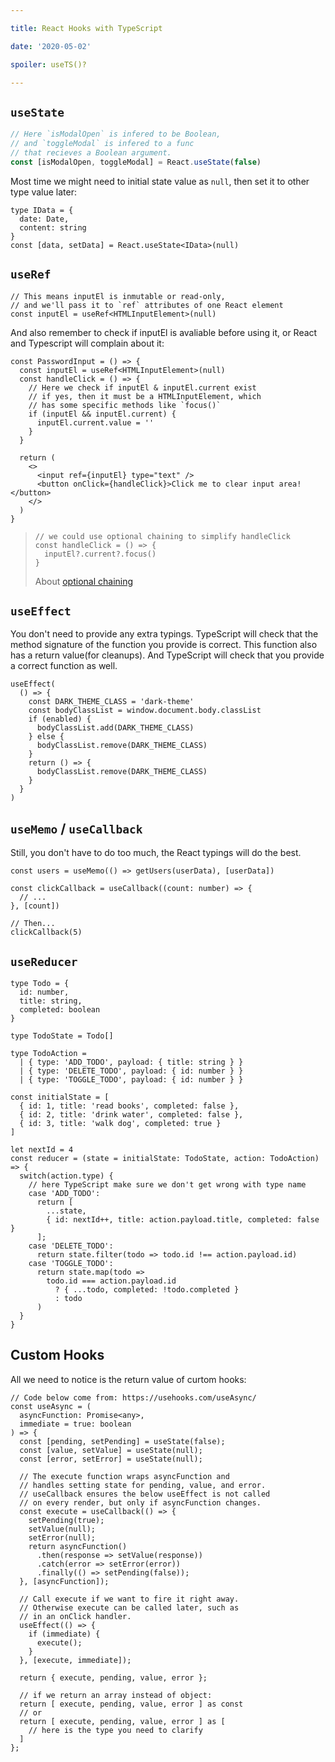 ```yaml
---

title: React Hooks with TypeScript

date: '2020-05-02'

spoiler: useTS()?

---
```


## `useState`

```js
// Here `isModalOpen` is infered to be Boolean,
// and `toggleModal` is infered to a func 
// that recieves a Boolean argument. 
const [isModalOpen, toggleModal] = React.useState(false)
```

Most time we might need to initial state value as `null`, then set it to other type value later:

```tsx
type IData = {
  date: Date,
  content: string
}
const [data, setData] = React.useState<IData>(null)
```

## `useRef`

```tsx
// This means inputEl is inmutable or read-only,
// and we'll pass it to `ref` attributes of one React element
const inputEl = useRef<HTMLInputElement>(null)
```

And also remember to check if inputEl is avaliable before using it, or React and Typescript will complain about it:

```tsx{7}
const PasswordInput = () => {
  const inputEl = useRef<HTMLInputElement>(null)
  const handleClick = () => {
    // Here we check if inputEl & inputEl.current exist
    // if yes, then it must be a HTMLInputElement, which 
    // has some specific methods like `focus()`
    if (inputEl && inputEl.current) {
      inputEl.current.value = ''
    }
  }
  
  return (
    <>
      <input ref={inputEl} type="text" />
      <button onClick={handleClick}>Click me to clear input area!</button>
    </>
  )
} 
```

> ```tsx
> // we could use optional chaining to simplify handleClick
> const handleClick = () => {
>   inputEl?.current?.focus()
> }
> ```
>
> About [optional chaining](https://developer.mozilla.org/en-US/docs/Web/JavaScript/Reference/Operators/Optional_chaining)

## `useEffect`

You don't need to provide any extra typings. TypeScript will check that the method signature of the function you provide is correct. This function also has a return value(for cleanups). And TypeScript will check that you provide a correct function as well.

```tsx
useEffect(
  () => {
    const DARK_THEME_CLASS = 'dark-theme'
    const bodyClassList = window.document.body.classList
    if (enabled) {
      bodyClassList.add(DARK_THEME_CLASS)
    } else {
      bodyClassList.remove(DARK_THEME_CLASS)
    }
    return () => {
      bodyClassList.remove(DARK_THEME_CLASS)
    }
  }
)
```

## `useMemo` / `useCallback`

Still, you don't have to do too much, the React typings will do the best.

```tsx
const users = useMemo(() => getUsers(userData), [userData])

const clickCallback = useCallback((count: number) => {
  // ... 
}, [count])

// Then...
clickCallback(5)
```

## `useReducer`

```tsx
type Todo = {
  id: number,
  title: string,
  completed: boolean
}

type TodoState = Todo[]

type TodoAction = 
  | { type: 'ADD_TODO', payload: { title: string } }
  | { type: 'DELETE_TODO', payload: { id: number } }
  | { type: 'TOGGLE_TODO', payload: { id: number } }

const initialState = [
  { id: 1, title: 'read books', completed: false },
  { id: 2, title: 'drink water', completed: false },
  { id: 3, title: 'walk dog', completed: true }
]

let nextId = 4
const reducer = (state = initialState: TodoState, action: TodoAction) => {
  switch(action.type) {
    // here TypeScript make sure we don't get wrong with type name
    case 'ADD_TODO':
      return [
        ...state, 
        { id: nextId++, title: action.payload.title, completed: false }
      ];
    case 'DELETE_TODO': 
      return state.filter(todo => todo.id !== action.payload.id)
    case 'TOGGLE_TODO':
      return state.map(todo => 
        todo.id === action.payload.id 
          ? { ...todo, completed: !todo.completed }
          : todo
      )
  }
}
```

## Custom Hooks

All we need to notice is the return value of curtom hooks:

```tsx
// Code below come from: https://usehooks.com/useAsync/
const useAsync = (
  asyncFunction: Promise<any>, 
  immediate = true: boolean
) => {
  const [pending, setPending] = useState(false);
  const [value, setValue] = useState(null);
  const [error, setError] = useState(null);

  // The execute function wraps asyncFunction and
  // handles setting state for pending, value, and error.
  // useCallback ensures the below useEffect is not called
  // on every render, but only if asyncFunction changes.
  const execute = useCallback(() => {
    setPending(true);
    setValue(null);
    setError(null);
    return asyncFunction()
      .then(response => setValue(response))
      .catch(error => setError(error))
      .finally(() => setPending(false));
  }, [asyncFunction]);

  // Call execute if we want to fire it right away.
  // Otherwise execute can be called later, such as
  // in an onClick handler.
  useEffect(() => {
    if (immediate) {
      execute();
    }
  }, [execute, immediate]);

  return { execute, pending, value, error };
  
  // if we return an array instead of object:
  return [ execute, pending, value, error ] as const
  // or 
  return [ execute, pending, value, error ] as [
    // here is the type you need to clarify
  ]
};
```





